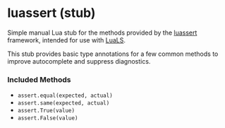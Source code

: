 # luassert (stub)

Simple manual Lua stub for the methods provided by the [luassert](https://github.com/Olivine-Labs/luassert) framework, intended for use with [LuaLS](https://github.com/LuaLS/lua-language-server).

This stub provides basic type annotations for a few common methods to improve autocomplete and suppress diagnostics.

### Included Methods

- `assert.equal(expected, actual)`
- `assert.same(expected, actual)`
- `assert.True(value)`
- `assert.False(value)`
  

